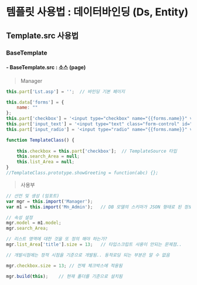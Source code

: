 # 템플릿 사용법 : 데이터바인딩 (Ds, Entity)

## Template.src 사용법


### BaseTemplate

#### - BaseTemplate.src : 소스  (page)

> Manager

```javascript 
this.part['Lst.asp'] = '';  // 바인딩 기본 페이지

this.data['forms'] = {
    name: ""
};
this.part['checkbox'] = '<input type="checkbox" name="{{forms.name}}" value="Car">';
this.part['input_text'] = '<input type="text" class="form-control" id="{{forms.name}}">';
this.part['input_radio'] = '<input type="radio" name="{{forms.name}}" value="Car">';

function TemplateClass() {
    
    this.checkbox = this.part['checkbox'];  // TemplateSource 타입
    this.search_Area = null;
    this.list_Area = null;
}
//TemplateClass.prototype.showGreeting = function(abc) {};

```

> 사용부

```javascript 
// 선언 및 생성 (임포트)
var mgr = this.import('Manager');
var m1 = this.import('Mn_Admin');   // DB 모델의 스키마가 JSON 형태로 된 정보(model)

// 속성 설정 
mgr.model = m1.model;
mgr.search_Area;

// 리스트 영역에 대한 것을 또 정의 해야 하는가?
mgr.list_Area['title'].size = 13;   // 타입스크립트 사용이 안되는 문제점..

// 개발시점에는 정적 시점을 기준으로 개발됨.. 동적로딩 되는 부분은 알 수 없음

mgr.checkbox.size = 13; // 전체 체크박스에 적용됨

mgr.build(this);    // 현재 폴더를 기준으로 설치됨

```
